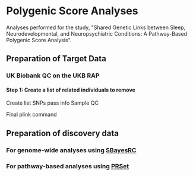 # Polygenic Score Analyses
Analyses performed for the study, "Shared Genetic Links between Sleep, Neurodevelopmental, and Neuropsychiatric Conditions: A Pathway-Based Polygenic Score Analysis".


## Preparation of Target Data

### UK Biobank QC on the UKB RAP

#### Step 1: Create a list of related individuals to remove
Create list SNPs pass info
Sample QC

Final plink command

## Preparation of discovery data
### For genome-wide analyses using [SBayesRC](https://www.biorxiv.org/content/10.1101/2022.10.12.510418v1)


### For pathway-based analyses using [PRSet](https://journals.plos.org/plosgenetics/article?id=10.1371/journal.pgen.1010624) 
